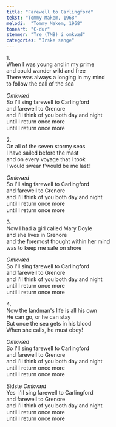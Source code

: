 ```yaml
---
title: "Farewell to Carlingford"
tekst: "Tommy Makem, 1968"
melodi:  "Tommy Makem, 1968"
toneart: "C-dur"
stemmer: "Tre (TMB) i omkvæd"
categories: "Irske sange"
---
```


1\.\
When I was young and in my prime\
and could wander wild and free\
There was always a longing in my mind\
to follow the call of the sea

*Omkvæd*\
So I'll sing farewell to Carlingford\
and farewell to Grenore\
and I'll think of you both day and night\
until I return once more\
until I return once more

2\.\
On all of the seven stormy seas\
I have sailed before the mast\
and on every voyage that I took\
I would swear t'would be me last!

*Omkvæd*\
So I'll sing farewell to Carlingford\
and farewell to Grenore\
and I'll think of you both day and night\
until I return once more\
until I return once more

3\.\
Now I had a girl called Mary Doyle\
and she lives in Grenore\
and the foremost thought within her mind\
was to keep me safe on shore

*Omkvæd*\
So I'll sing farewell to Carlingford\
and farewell to Grenore\
and I'll think of you both day and night\
until I return once more\
until I return once more

4\.\
Now the landman's life is all his own\
He can go, or he can stay\
But once the sea gets in his blood\
When she calls, he must obey!

*Omkvæd*\
So I'll sing farewell to Carlingford\
and farewell to Grenore\
and I'll think of you both day and night\
until I return once more\
until I return once more

Sidste *Omkvæd*\
Yes  I'll sing farewell to Carlingford\
and farewell to Grenore\
and I'll think of you both day and night\
until I return once more\
until I return once more